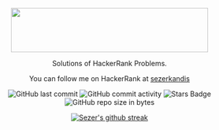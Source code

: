 <p align="center">
	<a href="https://www.hackerrank.com/sezerkandis">
		<img src="https://drive.google.com/uc?export=view&id=1Le2a372T8vzFGbn3mlcfhh17uut3BtG0" width="400" height="90">
	</a>
</p>
<p align="center">
    Solutions of HackerRank Problems.
</p>
<p align="center">
	You can follow me on HackerRank at <a href="https://www.hackerrank.com/sezerkandis"> sezerkandis </a>
</p>


<div align="center">
	
![GitHub last commit](https://img.shields.io/github/last-commit/sezerkandis/CS-Fundamentals/tree/master/algorithms/practises/HackerRank)
![GitHub commit activity](https://img.shields.io/github/commit-activity/y/sezerkandis/CS-Fundamentals/tree/master/algorithms/practises/HackerRank?color=%23ff9900)
![Stars Badge](https://img.shields.io/github/stars/sezerkandis/CS-Fundamentals/tree/master/algorithms/practises/HackerRank)
![GitHub repo size in bytes](https://img.shields.io/github/repo-size/sezerkandis/CS-Fundamentals/tree/master/algorithms/practises/HackerRank)

</div>


<div align="center">
	
[![Sezer's github streak](https://github-readme-streak-stats.herokuapp.com/?user=sezerkandis&theme=tokyonight&hide_border=true&date_format=j%20M%5B%20Y%5D&background=00000000)](https://github.com/DenverCoder1/github-readme-streak-stats)
	
</div>
